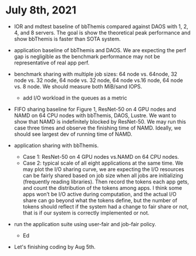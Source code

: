 # July 8th, 2021

- IOR  and  mdtest  baseline  of  bbThemis  compared  against DAOS with 1, 2, 4, and 8 servers. The goal is show the theoretical peak performance and show bbThemis is faster than SOTA system.

- application baseline of bbThemis and DAOS. We are expecting the perf gap is negligible as the benchmark performance may not be representative of real app perf.

- benchmark sharing with multiple job sizes: 64 node vs. 64node, 32 node vs. 32 node, 64 node vs. 32 node, 64 node vs.16 node, 64 node vs. 8 node. We should measure both MiB/sand IOPS.
	- add I/O workload in the queues as a metric

- FIFO sharing baseline for Figure 1, ResNet-50 on 4 GPU nodes and NAMD on 64 CPU nodes with bbThemis, DAOS, Lustre. We want to show that NAMD is indefinitely blocked by ResNet-50. We may run this case three times and observe the finishing time of NAMD. Ideally, we should see largest dev of running time of NAMD.

- application sharing with bbThemis. 
	- Case 1: ResNet-50 on 4 GPU nodes vs.NAMD on 64 CPU nodes. 
	- Case 2: typical scale of all eight applications at the same time. We may plot the I/O sharing curve, we are expecting the I/O resources can be fairly shared based on job size when all jobs are initializing (frequently reading libraries). Then record the tokens each app gets, and count the distribution of the tokens among apps. I think some apps won’t be I/O active during computation, and the actual I/O share can go beyond what the tokens define, but the number of tokens should reflect if the system had a change to fair share or not, that is if our system is correctly implemented or not.


- run the application suite using user-fair and job-fair policy.
	- Ed

- Let's finishing coding by Aug 5th.
